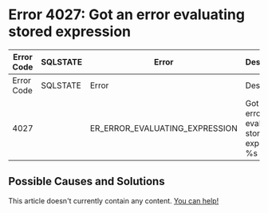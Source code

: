 
# Error 4027: Got an error evaluating stored expression


| Error Code | SQLSTATE | Error | Description |
| --- | --- | --- | --- |
| Error Code | SQLSTATE | Error | Description |
| 4027 |  | ER_ERROR_EVALUATING_EXPRESSION | Got an error evaluating stored expression %s |




## Possible Causes and Solutions


This article doesn't currently contain any content. [You can help!](/en/writing-and-editing-knowledge-base-articles/)

